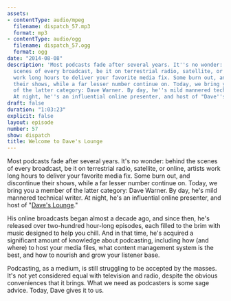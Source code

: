 ```yaml
---
assets:
- contentType: audio/mpeg
  filename: dispatch_57.mp3
  format: mp3
- contentType: audio/ogg
  filename: dispatch_57.ogg
  format: ogg
date: "2014-08-08"
description: 'Most podcasts fade after several years. It''s no wonder: behind the
  scenes of every broadcast, be it on terrestrial radio, satellite, or online, artists
  work long hours to deliver your favorite media fix. Some burn out, and discontinue
  their shows, while a far lesser number continue on. Today, we bring you a member
  of the latter category: Dave Warner. By day, he''s mild mannered technical writer.
  At night, he''s an influential online presenter, and host of "Dave''s Lounge."'
draft: false
duration: "1:03:23"
explicit: false
layout: episode
number: 57
show: dispatch
title: Welcome to Dave's Lounge
---
```

Most podcasts fade after several years. It's no wonder: behind the scenes of every broadcast, be it on terrestrial radio, satellite, or online, artists work long hours to deliver your favorite media fix. Some burn out, and discontinue their shows, while a far lesser number continue on. Today, we bring you a member of the latter category: Dave Warner. By day, he's mild mannered technical writer. At night, he's an influential online presenter, and host of "[Dave's Lounge](http://daveslounge.com)."

His online broadcasts began almost a decade ago, and since then, he's released over two-hundred hour-long episodes, each filled to the brim with music designed to help you chill. And in that time, he's acquired a significant amount of knowledge about podcasting, including how (and where) to host your media files, what content management system is the best, and how to nourish and grow your listener base. 

Podcasting, as a medium, is still struggling to be accepted by the masses. It's not yet considered equal with television and radio, despite the obvious conveniences that it brings. What we need as podcasters is some sage advice. Today, Dave gives it to us. 